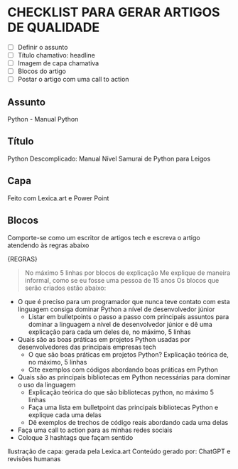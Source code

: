 # CHECKLIST PARA GERAR ARTIGOS DE QUALIDADE
- [ ] Definir o assunto
- [ ] Título chamativo: headline
- [ ] Imagem de capa chamativa
- [ ] Blocos do artigo
- [ ] Postar o artigo com uma call to action

## Assunto
Python - Manual Python

## Título
Python Descomplicado: Manual Nível Samurai de Python para Leigos

## Capa
Feito com Lexica.art e Power Point

## Blocos
Comporte-se como um escritor de artigos tech e escreva o artigo atendendo às regras abaixo

{REGRAS}
> No máximo 5 linhas por blocos de explicação
> Me explique de maneira informal, como se eu fosse uma pessoa de 15 anos
> Os blocos que serão criados estão abaixo:
- O que é preciso para um programador que nunca teve contato com esta linguagem consiga dominar Python a nível de desenvolvedor júnior
    - Listar em bulletpoints o passo a passo com principais assuntos para dominar a linguagem a nível de desenvolvedor júnior e dê uma explicação para cada um deles de, no máximo, 5 linhas
- Quais são as boas práticas em projetos Python usadas por desenvolvedores das principais empresas tech
    - O que são boas práticas em projetos Python? Explicação teórica de, no máximo, 5 linhas
    - Cite exemplos com códigos abordando boas práticas em Python
- Quais são as principais bibliotecas em Python necessárias para dominar o uso da linguagem
    - Explicação teórica do que são bibliotecas python, no máximo 5 linhas
    - Faça uma lista em bulletpoint das principais bibliotecas Python e explique cada uma delas
    - Dê exemplos de trechos de código reais abordando cada uma delas
- Faça uma call to action para as minhas redes sociais
- Coloque 3 hashtags que façam sentido

Ilustração de capa: gerada pela Lexica.art
Conteúdo gerado por: ChatGPT e revisões humanas

